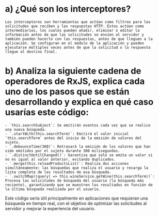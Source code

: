 


# a) ¿Qué son los interceptores?

    Los interceptores son herramientas que actúan como filtros para las solicitudes que reciben y las respuestas HTTP. Estos actúan como intermediarios, los cuales pueden añadir, eliminar o editar la información antes de que las solicitudes se envíen al servidor y también pueden hacerlo con las respuestas, antes de que lleguen a la aplicación. Se configuran en el módulo de la aplicación y pueden ejecutarse múltiples veces antes de que la solicitud o la respuesta llegue al destino final.

# b) Analiza la siguiente cadena de operadores de RxJS, explica cada uno de los pasos que se están desarrollando y explica en qué caso usarías este código:

    - `this.searchSubject`: Se emitirán eventos cada vez que se realice una nueva búsqueda.
    - `.startWith(this.searchTerm)`: Emitirá el valor inicial `this.searchTerm` antes del inicio de la emisión de valores del sujeto.
    - `.debounceTime(300)`: Retrasará la emisión de los valores que han sido emitidos por el sujeto durante 300 milisegundos.
    - `.distinctUntilChanged()`: Garantiza que solo se emita un valor si no es igual al valor anterior, evitando duplicados.
    - `.merge(this.reloadProductsList)`: Realiza dos acciones simultáneamente: las búsquedas que realiza el usuario y recarga la lista completa de los resultados de esa búsqueda.
    - `.switchMap((query) => this.wineService.getWine(this.searchTerm))`: Procesa las solicitudes de búsqueda del usuario (la búsqueda más reciente), garantizando que se muestren los resultados en función de la última búsqueda realizada por el usuario.

Este código sería útil principalmente en aplicaciones que requieran una búsqueda en tiempo real, con el objetivo de optimizar las solicitudes al servidor y mejorar la experiencia del usuario.



